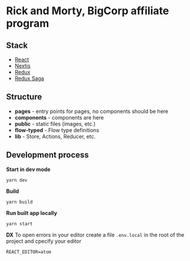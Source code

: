# Rick and Morty, BigCorp affiliate program

## Stack
- [React](https://reactjs.org)
- [Nextjs](https://nextjs.org/)
- [Redux](https://redux.js.org/)
- [Redux Saga](https://redux-saga.js.org/)


## Structure

- **pages** - entry points for pages, no components should be here
- **components** - components are here
- **public** - static files (images, etc.)
- **flow-typed** - Flow type definitions
- **lib** - Store, Actions, Reducer, etc.

## Development process

**Start in dev mode**
```
yarn dev
```

**Build**
```
yarn build
```

**Run built app locally**
```
yarn start
```

**DX**
To open errors in your editor create a file `.env.local` in the root of the project and cpecify your editor
```
REACT_EDITOR=atom
```
